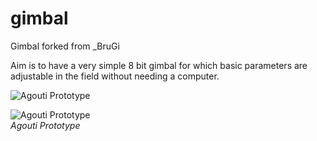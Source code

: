 gimbal
=======

Gimbal forked from _BruGi



Aim is to have a very simple 8 bit gimbal for which basic parameters are adjustable in the field without needing a computer.


![Agouti Prototype](http://www.rchacker.com/products/gimbal/gimbal%20prototype%20rchacker%202.jpg)

![Agouti Prototype](http://www.rchacker.com/products/gimbal/gimbal%20prototype%20rchacker.jpg)  
*Agouti Prototype*
